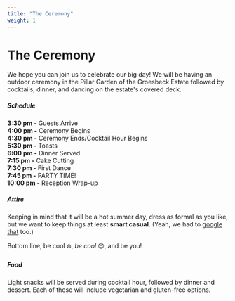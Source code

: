 ```yaml
---
title: "The Ceremony"
weight: 1
---
```


# The Ceremony

We hope you can join us to celebrate our big day! We will be having an outdoor ceremony in the Pillar Garden of the 
Groesbeck Estate followed by cocktails, dinner, and dancing on the estate's covered deck.  

##### Schedule

__3:30 pm -__ Guests Arrive  
__4:00 pm -__ Ceremony Begins  
__4:30 pm -__ Ceremony Ends/Cocktail Hour Begins  
__5:30 pm -__ Toasts  
__6:00 pm -__ Dinner Served  
__7:15 pm -__ Cake Cutting  
__7:30 pm -__ First Dance  
__7:45 pm -__ PARTY TIME!  
__10:00 pm -__ Reception Wrap-up  

##### Attire

Keeping in mind that it will be a hot summer day, dress as formal as you like, but we want to keep things at least 
__smart casual__. (Yeah, we had to [google that](https://www.saratoga.com/images/infographic-dress-codes.jpg) too.)  

Bottom line, be cool ❄️, *be cool* 😎, and be you!

##### Food

Light snacks will be served during cocktail hour, followed by dinner and dessert. Each of these will include vegetarian 
and gluten-free options. 
